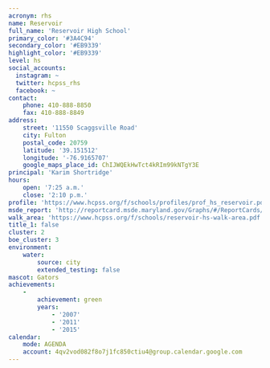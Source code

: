 ```yaml
---
acronym: rhs
name: Reservoir
full_name: 'Reservoir High School'
primary_color: '#3A4C94'
secondary_color: '#EB9339'
highlight_color: '#EB9339'
level: hs
social_accounts:
  instagram: ~
  twitter: hcpss_rhs
  facebook: ~
contact:
    phone: 410-888-8850
    fax: 410-888-8849
address:
    street: '11550 Scaggsville Road'
    city: Fulton
    postal_code: 20759
    latitude: '39.151512'
    longitude: '-76.9165707'
    google_maps_place_id: ChIJWQEkHwTct4kRIm99kNTgY3E
principal: 'Karim Shortridge'
hours:
    open: '7:25 a.m.'
    close: '2:10 p.m.'
profile: 'https://www.hcpss.org/f/schools/profiles/prof_hs_reservoir.pdf'
msde_report: 'http://reportcard.msde.maryland.gov/Graphs/#/ReportCards/ReportCardSchool/1//1/13/0527/'
walk_area: 'https://www.hcpss.org/f/schools/reservoir-hs-walk-area.pdf'
title_1: false
cluster: 2
boe_cluster: 3
environment:
    water:
        source: city
        extended_testing: false
mascot: Gators
achievements:
    -
        achievement: green
        years:
            - '2007'
            - '2011'
            - '2015'
calendar:
    mode: AGENDA
    account: 4qv2vod082f8o7j1fc850ctiu4@group.calendar.google.com
---
```

